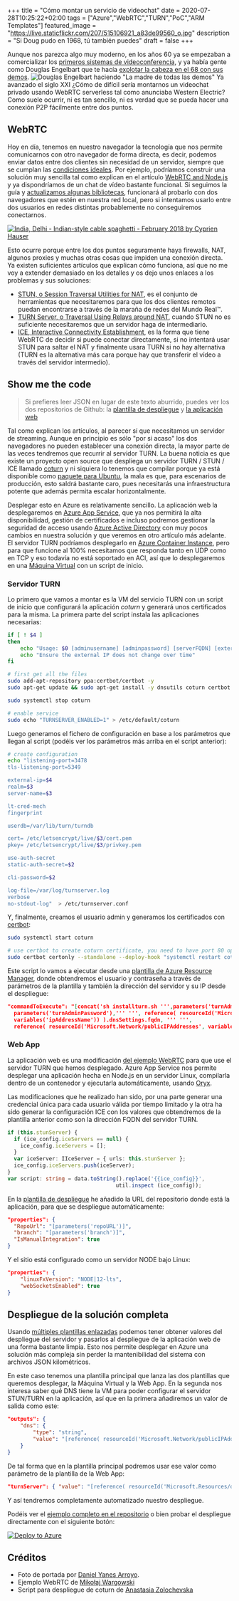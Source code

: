 +++
title =  "Cómo montar un servicio de videochat"
date = 2020-07-28T10:25:22+02:00
tags = ["Azure","WebRTC","TURN","PoC","ARM Templates"]
featured_image = "https://live.staticflickr.com/207/515106921_a83de99560_o.jpg"
description = "Si Doug pudo en 1968, tú también puedes"
draft = false
+++


Aunque nos parezca algo muy moderno, en los años 60 ya se empezaban a comercializar los [primeros sistemas de videoconferencia][pinkponk], y ya había gente como Douglas Engelbart que te hacía [explotar la cabeza en el 68 con sus demos][motherofalldemos].
![Douglas Engelbart haciendo "La madre de todas las demos"](/como-montar-videochat/engelbartdemo.png "La demo de la lista de la compra de Doug")
Ya avanzado el siglo XXI ¿Cómo de difícil sería montarnos un videochat privado usando WebRTC serverless tal como anunciaba Western Electric? Como suele ocurrir, ni es tan sencillo, ni es verdad que se pueda hacer una conexión P2P fácilmente entre dos puntos.

## WebRTC

Hoy en día, tenemos en nuestro navegador la tecnología que nos permite comunicarnos con otro navegador de forma directa, es decir, podemos enviar datos entre dos clientes sin necesidad de un servidor, siempre que se cumplan las [condiciones ideales][spherical_cow]. Por ejemplo, podríamos construir una solución muy sencilla tal como explican en el artículo [WebRTC and Node.js][webrtcdemo] y ya dispondríamos de un chat de vídeo bastante funcional. Si seguimos la guía y [actualizamos algunas bibliotecas][videochatgit], funcionará al probarlo con dos navegadores que estén en nuestra red local, pero si intentamos usarlo entre dos usuarios en redes distintas probablemente no conseguiremos conectarnos.

[![India, Delhi - Indian-style cable spaghetti - February 2018 by Cyprien Hauser](https://live.staticflickr.com/65535/49204696853_6df9abbc5c_c.jpg)](https://flic.kr/p/2hY3W7i "A ver si encuentras qué cable es el tuyo")

Esto ocurre porque entre los dos puntos seguramente haya firewalls, NAT, algunos proxies y muchas otras cosas que impiden una conexión directa. Ya existen suficientes artículos que explican cómo funciona, así que no me voy a extender demasiado en los detalles y os dejo unos enlaces a los problemas y sus soluciones:

* [STUN, o Session Traversal Utilities for NAT][STUN], es el conjunto de herramientas que necesitaremos para que los dos clientes remotos puedan encontrarse a través de la maraña de redes del Mundo Real&trade;.
* [TURN Server, o Traversal Using Relays around NAT][TURN], cuando STUN no es suficiente necesitaremos que un servidor haga de intermediario.
* [ICE, Interactive Connectivity Establishment][ICE], es la forma que tiene WebRTC de decidir si puede conectar directamente, si no intentará usar STUN para saltar el NAT y finalmente usara TURN si no hay alternativa (TURN es la alternativa más cara porque hay que transferir el vídeo a través del servidor intermedio).

## Show me the code

> Si prefieres leer JSON en lugar de este texto aburrido, puedes ver los dos repositorios de Github: la [plantilla de despliegue][videochatgit] y [la aplicación web][webappgit]

Tal como explican los artículos, al parecer sí que necesitamos un servidor de streaming. Aunque en principio es sólo "por si acaso" los dos navegadores no pueden establecer una conexión directa, la mayor parte de las veces tendremos que recurrir al servidor TURN. La buena noticia es que existe un proyecto open source que despliega un servidor TURN / STUN / ICE llamado [coturn][coturngit] y ni siquiera lo tenemos que compilar porque ya está disponible como [paquete para Ubuntu][coturn], la mala es que, para escenarios de producción, esto saldrá bastante caro, pues necesitarás una infraestructura potente que además permita escalar horizontalmente.

Desplegar esto en Azure es relativamente sencillo. La aplicación web la desplegaremos en [Azure App Service][appservice], que ya nos permitirá la alta disponibilidad, gestión de certificados e incluso podremos gestionar la seguridad de acceso usando [Azure Active Directory][aad] con muy pocos cambios en nuestra solución y que veremos en otro artículo más adelante. El servidor TURN podríamos desplegarlo en [Azure Container Instance][aci], pero para que funcione al 100% necesitamos que responda tanto en UDP como en TCP y eso todavía no está soportado en ACI, así que lo desplegaremos en una [Máquina Virtual][vm] con un script de inicio.

### Servidor TURN

Lo primero que vamos a montar es la VM del servicio TURN con un script de inicio que configurará la aplicación *coturn* y generará unos certificados para la misma. La primera parte del script instala las aplicaciones necesarias:

```bash
if [ ! $4 ]
then
    echo "Usage: $0 [adminusername] [adminpassword] [serverFQDN] [externalip]"
    echo "Ensure the external IP does not change over time"
fi

# first get all the files
sudo add-apt-repository ppa:certbot/certbot -y
sudo apt-get update && sudo apt-get install -y dnsutils coturn certbot

sudo systemctl stop coturn

# enable service
sudo echo "TURNSERVER_ENABLED=1" > /etc/default/coturn
```

Luego generamos el fichero de configuración en base a los parámetros que llegan al script (podéis ver los parámetros más arriba en el script anterior):

```bash
# create configuration
echo "listening-port=3478
tls-listening-port=5349

external-ip=$4
realm=$3
server-name=$3

lt-cred-mech
fingerprint

userdb=/var/lib/turn/turndb

cert= /etc/letsencrypt/live/$3/cert.pem
pkey= /etc/letsencrypt/live/$3/privkey.pem

use-auth-secret
static-auth-secret=$2

cli-password=$2

log-file=/var/log/turnserver.log
verbose
no-stdout-log"  > /etc/turnserver.conf
```

Y, finalmente, creamos el usuario admin y generamos los certificados con [certbot][certbot]:

```bash
sudo systemctl start coturn

# use certbot to create coturn certificate, you need to have port 80 open to allow the certbot to verify
sudo certbot certonly --standalone --deploy-hook "systemctl restart coturn" -d $3 --agree-tos --no-eff-email --register-unsafely-without-email
```

Este script lo vamos a ejecutar desde una [plantilla de Azure Resource Manager][turnserverdeploy], donde obtendremos el usuario y contraseña a través de parámetros de la plantilla y también la dirección del servidor y su IP desde el despliegue:

```json
"commandToExecute": "[concat('sh installturn.sh ''',parameters('turnAdmin'),''' ''',
  parameters('turnAdminPassword'),''' ''', reference( resourceId('Microsoft.Network/publicIPAddresses',
  variables('ipAddressName')) ).dnsSettings.fqdn, ''' ''',
  reference( resourceId('Microsoft.Network/publicIPAddresses', variables('ipAddressName')) ).ipAddress, '''')]"
```

### Web App

La aplicación web es una modificación [del ejemplo WebRTC][webrtcdemo] para que use el servidor TURN que hemos desplegado. Azure App Service nos permite desplegar una aplicación hecha en Node.js en un servidor Linux, compilarla dentro de un contenedor y ejecutarla automáticamente, usando [Oryx][oryx].

Las modificaciones que he realizado han sido, por una parte generar una credencial única para cada usuario válida por tiempo limitado y la otra ha sido generar la configuración ICE con los valores que obtendremos de la plantilla anterior como son la dirección FQDN del servidor TURN.

```Typescript
if (this.stunServer) {
  if (ice_config.iceServers == null) {
    ice_config.iceServers = [];
  }
  var iceServer: IIceServer = { urls: this.stunServer };
  ice_config.iceServers.push(iceServer);
}
var script: string = data.toString().replace('{{ice_config}}',
                                  util.inspect (ice_config));
```

En la [plantilla de despliegue][webappgit] he añadido la URL del repositorio donde está la aplicación, para que se despliegue automáticamente:

```json
"properties": {
  "RepoUrl": "[parameters('repoURL')]",
  "branch": "[parameters('branch')]",
  "IsManualIntegration": true
}
```

Y el sitio está configurado como un servidor NODE bajo Linux:

```json
"properties": {
    "linuxFxVersion": "NODE|12-lts",
    "webSocketsEnabled": true
}
```

## Despliegue de la solución completa

Usando [múltiples plantillas enlazadas][linkedtemplates] podemos tener obtener valores del despliegue del servidor y pasarlos al despliegue de la aplicación web de una forma bastante limpia. Esto nos permite desplegar en Azure una solución más compleja sin perder la mantenibilidad del sistema con archivos JSON kilométricos.

En este caso tenemos una plantilla principal que lanza las dos plantillas que queremos desplegar, la Máquina Virtual y la Web App. En la segunda nos interesa saber qué DNS tiene la VM para poder configurar el servidor STUN/TURN en la aplicación, así que en la primera añadiremos un valor de salida como este:

```json
"outputs": {
    "dns": {
        "type": "string",
        "value": "[reference( resourceId('Microsoft.Network/publicIPAddresses', variables('ipAddressName')) ).dnsSettings.fqdn]"
    }
}
```

De tal forma que en la plantilla principal podremos usar ese valor como parámetro de la plantilla de la Web App:

```json
"turnServer": { "value": "[reference( resourceId('Microsoft.Resources/deployments', 'turnserverTemplate') ).outputs.dns.value]" }
```

Y así tendremos completamente automatizado nuestro despliegue.

Podéis ver el [ejemplo completo en el repositorio][videochatgit] o bien probar el despliegue directamente con el siguiente botón:

[![Deploy to Azure](https://azuredeploy.net/deploybutton.png)](https://portal.azure.com/#create/Microsoft.Template/uri/https%3A%2F%2Fraw.githubusercontent.com%2Fjmservera%2Fvideochat%2Fmain%2Fazuredeploy.json)

## Créditos

* Foto de portada por [Daniel Yanes Arroyo][pinkponk].
* Ejemplo WebRTC de [Mikołaj Wargowski][webrtcdemo]
* Script para despliegue de coturn de [Anastasia Zolochevska][coturnscript]


[motherofalldemos]: https://www.youtube.com/watch?v=M5PgQS3ZBWA&list=PLCGFadV4FqU3flMPLg36d8RFQW65bWsnP
[webrtcdemo]: https://tsh.io/blog/how-to-write-video-chat-app-using-webrtc-and-nodejs/
[STUN]: https://en.wikipedia.org/wiki/STUN
[TURN]: https://en.wikipedia.org/wiki/Traversal_Using_Relays_around_NAT
[ICE]: https://en.wikipedia.org/wiki/Interactive_Connectivity_Establishment
[coturngit]: https://github.com/coturn/coturn
[coturn]: https://packages.ubuntu.com/bionic/coturn "paquete para Ubuntu"
[videochatgit]: https://github.com/jmservera/videochat
[webappgit]: https://github.com/jmservera/videochat-webapp
[Azure]: https://azure.microsoft.com
[pinkponk]: https://www.flickr.com/photos/pinkponk/515106921
[certbot]: https://certbot.eff.org/
[turnserverdeploy]: https://github.com/jmservera/videochat/blob/main/turnserver/azuredeploy.json
[coturnscript]: https://devblogs.microsoft.com/cse/2018/01/29/orchestrating-turn-servers-cloud-deployment/
[spherical_cow]: https://en.wikipedia.org/wiki/Spherical_cow
[appservice]: https://azure.microsoft.com/services/app-service/
[aad]: https://azure.microsoft.com/services/active-directory/
[aci]: https://azure.microsoft.com/services/container-instances/
[vm]: https://azure.microsoft.com/services/virtual-machines/
[oryx]: https://github.com/Microsoft/Oryx
[linkedtemplates]: https://docs.microsoft.com/azure/azure-resource-manager/templates/linked-templates
